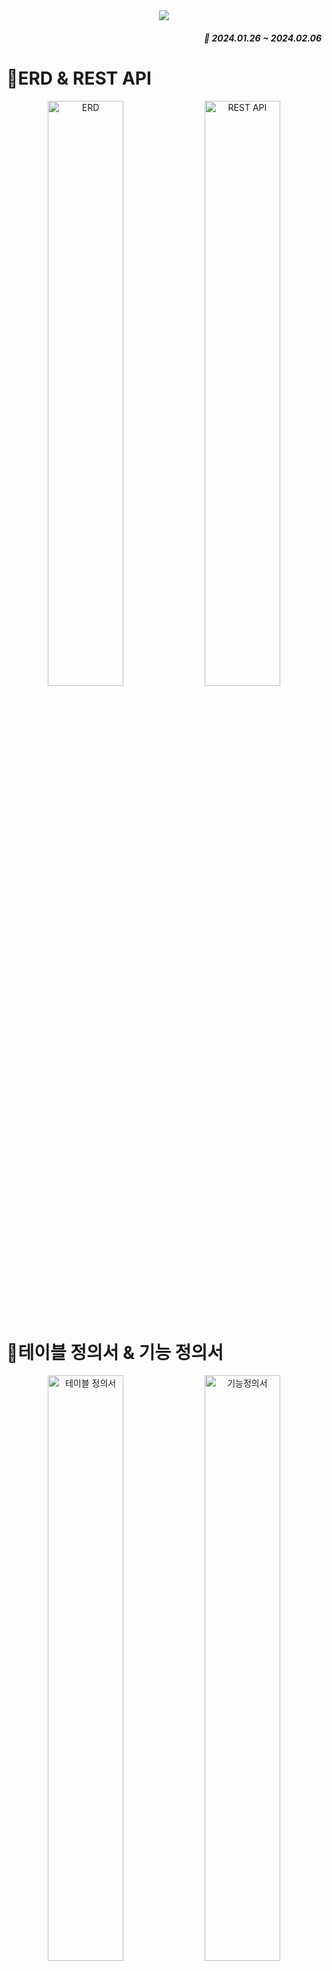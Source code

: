 <div align = center><img src="https://capsule-render.vercel.app/api?type=waving&color=auto&height=180&section=header&text=RMSOFT&fontSize=90"/></div>
<div align = right>
<h5>📅 2024.01.26 ~ 2024.02.06</h5>
</div>

<h1>📌ERD & REST API</h1>
<p align="center">
<img width="49%" alt="ERD" src="https://github.com/SsongYT/RMSOFT/assets/136442036/67fd4827-ff08-4afe-926f-d0688a4abc7e"/>
<img width="49%" alt="REST API" src="https://github.com/SsongYT/RMSOFT/assets/136442036/59de2592-2105-4e06-a4a3-073107dd9983"/>
</p>
<br/>
<h1>📌테이블 정의서 & 기능 정의서</h1>
<p align="center">
<img width="49%" alt="테이블 정의서" src="https://github.com/SsongYT/RMSOFT/assets/136442036/77a8ac8c-7a2e-42f1-a856-9918baa7ccb0"/>
<img width="49%" alt="기능정의서" src="https://github.com/SsongYT/RMSOFT/assets/136442036/5bf7b02f-ef72-4ea1-a7b4-a6546ac2dfa8"/>
</p>
<br/>
<h1>📌시스템 구성도</h1>
<p align="center">
<img width="50%" alt="시스템 구성도" src="https://github.com/SsongYT/RMSOFT/assets/136442036/a5f18651-bda3-4030-b818-54950f0a6261"/>
</p>
<br/>

***

<h1>🏆기능 리뷰</h1>
<h2>📍구독 정보 변경</h2>

```java
	//구독정보 변경
	@Transactional(rollbackOn = Exception.class)
	public ResponseData modifySubscribe(SubscribeModifyDTO subscribeModifyDTO, String userId) throws SQLException, IOException {
		ResponseData responseData = new ResponseData();
		//구독정보 인설트 해야하는지 유무
		boolean isInsert = false;
		
		//유저 PK 얻기
		int memberPk = memberMapper.selectMemberPkByUserId(userId);

		// 구독정보 업데이트용 VO 얻기
		SubscribeVO subscribeVO = subscribeMapper.selectSubscribeByMemberPk(memberPk);
		
		//결제 정보 인설트용 VO 생성
		PaymentVO paymentVO = new PaymentVO();
		
		// 새로운 구독정보 인설트용VO
		SubscribeVO subscribeModifyVO = new SubscribeVO();
		
		// subscribeModifyDTO에 따라 구분
		if(subscribeModifyDTO.getModifySolutionType() == null && subscribeModifyDTO.getModifyStartDate() == null) {
			// 취소
			// 구독을 다음달에 끝나도록 변경
			subscribeVO.setEnd_dt(now1Month());
			// 일반화를 위한 set
			subscribeVO.setModified_st('Y');
			// 결제정보 설정(기존 구독정보의 PK)
			paymentVO.setSubscribe_no(subscribeVO.getSubscribe_pk());
			
		} else if(subscribeModifyDTO.getModifySolutionType() == null && subscribeModifyDTO.getModifyStartDate() != null) {
			// 기간 변경
			//기존 구독정보 끝나는 날짜 변경
			subscribeVO.setEnd_dt(dateFormat(subscribeModifyDTO.getModifyEndDate()));
			// 일반화를 위한 set
			subscribeVO.setModified_st('Y');
			// 결제정보 설정(기존 구독정보의 PK)
			paymentVO.setSubscribe_no(subscribeVO.getSubscribe_pk());	
			
		} else if(subscribeModifyDTO.getModifySolutionType() != null) {
			// 변경할 솔루션의 정보 얻기
			SolutionVO modifySolutionVO = solutionMapper.selectSolutionBySolutionType(subscribeModifyDTO.getModifySolutionType());
			
			subscribeModifyVO.setMember_no(memberPk);
			subscribeModifyVO.setSolution_no(modifySolutionVO.getSolution_pk());
			subscribeModifyVO.setUse_st('N');
			
			if(subscribeModifyDTO.getModifyStartDate() == null) {
				// 혹시모를 예외 -> 디폴트값 : 다음달 설정
				subscribeVO.setEnd_dt(now1Month());	
				subscribeModifyVO.setStart_dt(now1Month());
				subscribeModifyVO.setEnd_dt(subscribeVO.getEnd_dt());
				
			} else if(subscribeModifyDTO.getModifyStartDate() != null) {		
				// 종류 변경 , 기간 변경 or 기간 변경X
				subscribeVO.setEnd_dt(dateFormat(subscribeModifyDTO.getModifyStartDate()));
				subscribeModifyVO.setStart_dt(dateFormat(subscribeModifyDTO.getModifyStartDate()));
				subscribeModifyVO.setEnd_dt(dateFormat(subscribeModifyDTO.getModifyEndDate()));
			}
			
			// 새로운 구독정보 인설트되기때문에 업데이트될 구독정보는 N으로 변경
			subscribeVO.setModified_st('N');
			
			isInsert = true;
		} 
		
		// 2. 기존 구독정보 업데이트
		if(subscribeMapper.updateSubscribeEndDT(subscribeVO) == 1) {
			
			if(isInsert) {
				// 1. 새로운 구독정보 인설트
				subscribeMapper.insertSubscribe(subscribeModifyVO);
				if(subscribeModifyVO.getSubscribe_pk() != 0) {
					// 결제정보 설정 (새로 인설트한 구독정보의 PK )
					paymentVO.setSubscribe_no(subscribeModifyVO.getSubscribe_pk());
				} else {
					// 구독정보 인설트 실패 예외
					throw new SQLException();
				}
			} 
			
			paymentVO.setPayment_type("카드");
			paymentVO.setPayment_st("Y");      //1(결제후-디폴트), 0(결제전)
			paymentVO.setPayment_price(subscribeModifyDTO.getComputePrice());
			paymentVO.setPayment_dt(LocalDateTime.now());
			// 3. 결제 정보 인설트
			if(paymentMapper.insertPayment(paymentVO) == 1) {
				responseData.setCode(ResponseDataEnum.basic_true.getCode());
				responseData.setMessages(ResponseDataEnum.basic_true.getMessages());
				
			} else {
				// 결제 정보 인설트 실패 예외
				throw new SQLException();
			}
			
		} else {
			// 구독정보 업데이트 실패 예외
			throw new SQLException();
		}
		
		return responseData;
	}
```
<h3>💡설명</h3>

> 구독정보 변경은 익월 적용, 솔루션 금액은 1달기준으로 설정하였다.
>
> 따라서, 변경 및 취소 신청이 들어오면 구독정보에 insert 하고 추후 스케줄러를 통하여
>
> 현재 적용중인 상태(USE_ST)를 변경하도록 구현하였고 익월이 되기전 변경 및 취소를
>
> 여러번 하게 되는 상황을 고려하여 MODIFIED_ST를 만들었고 insert를 먼저하게 되면
>
> MODIFIED_ST가 'Y'인 로우가 2개가 생기게 되어 insert를 update 이후에 이루어질수 있도록
>
> isInsert를 만들어 처리되도록 조정하였다.

</br>
<h2>📍구독 정보 변경전 금액정보 계산</h2>

```java
// 금액 계산하는 메서드
	public int computePrice(SubscribeModifyDTO subscribeModifyDTO, SubscribeVO subscribeVO, SolutionVO solutionVO) throws SQLException, IOException {
		int computePrice = -1;
		boolean isCompute = false;
		//타입 변경 유무 확인
		if(subscribeModifyDTO.getModifySolutionType() == null || subscribeModifyDTO.getModifySolutionType().equals(solutionVO.getSolution_type())) {
			//타입 변경 X
			subscribeModifyDTO.setModifySolutionType(solutionVO.getSolution_type());
			subscribeModifyDTO.setModifySolutionPrice(solutionVO.getSolution_price());
		} else {
			//타입 변경
			// 변경할 솔루션의 정보
			SolutionVO modifySolutionVO = solutionMapper.selectSolutionBySolutionType(subscribeModifyDTO.getModifySolutionType());
			// 얻어온 솔루션가격 set
			subscribeModifyDTO.setModifySolutionPrice(modifySolutionVO.getSolution_price());
			
			isCompute = true;
		}
		
		LocalDateTime modifyStartDate = null;
		LocalDateTime modifyEndDate = null;
		
		//기간 변경유무
		if(subscribeModifyDTO.getModifyEndDate() == null || dateFormat(subscribeModifyDTO.getModifyEndDate()).equals(subscribeVO.getEnd_dt())) {
			// 기간 변경 X
			modifyStartDate = now1Month();
			modifyEndDate = subscribeVO.getEnd_dt();
		} else {
			//시간 변경
			modifyStartDate = dateFormat(subscribeModifyDTO.getModifyStartDate());
			modifyEndDate = dateFormat(subscribeModifyDTO.getModifyEndDate());	
			isCompute = true;
		}

		// 금액 계산
		if(isCompute) {
			int compareMonthA = compareMonth(subscribeVO.getEnd_dt(), modifyStartDate);
			int compareMonthB = compareMonth(modifyEndDate, subscribeVO.getEnd_dt());
			
			int price = subscribeModifyDTO.getModifySolutionPrice() - solutionVO.getSolution_price();

			computePrice = (compareMonthA * price) + (compareMonthB * subscribeModifyDTO.getModifySolutionPrice());

		}

		return computePrice;
	}
```
<h3>💡설명</h3>

> 구독 기간은 취소전까지 무제한이고 매달 1개월 단위로 결제를 받는것이
>
> 아닌 신청시 신청개월수 만큼 결제를 받는 구조라서 구독정보가 변경 및 취소가 되면 금액 변동이 일어났다.
>
> 따라서, 이부분을 변경 신청전에 DATA를 넘겨주어 고객에게 확인후 결제를 진행하도록 하기 위해
>
> 금액산정하는 로직을 만들었고 구독정보가 많아질것을 고려하여
>
> 금액 계산은 고객이 선택한 변경정보와 MODIFIED_ST가 'Y'인 최근구독정보로만
>
> 계산이 가능하도록 테이블 구성을 하여 구현하였다.

***

</br>
<h2>📋느낌점</h2>

> 스프링, sts3를 사용하다 스프링부트로 만들게 되어 시작할때는 인텔리J에 gradle로 만들어 보려고 했지만
>
> 생각보다 어려운점이 많아 sts4로 만들게 되었는데, 유행하는 툴로 만들지 못한 점이 아쉽다.
>
> 또 중복 코드를 없애고 싶어 모든 경우(취소,종류변경,기간변경,종류 및 기간변경)를 일반화로 만들었는데
>
> 이런 코드는 유지 및 보수도 힘들고, REST API에 의도에 적합한 것 인지 의문이 들었다.
>
> REST API 보안 관련하여 HTTPS, API TOKEN 이나 API Key 적용하여 만들고 싶었지만 적용하지 못하였고, 
>
> exception과 errorcode의 효과적 관리를 하고 싶어 enum을 사용하여 구현을 하였는데,
>
> http상태코드나 exception 이해가 부족함을 느꼈고 효율적으로 구현되지 못한것 같아 아쉽고
>
> entity를 활용이나 시큐리티 활용을 하지 못했다. 이부분들을 보강하여 ver2.0을 만들어봐야겠다.

***

